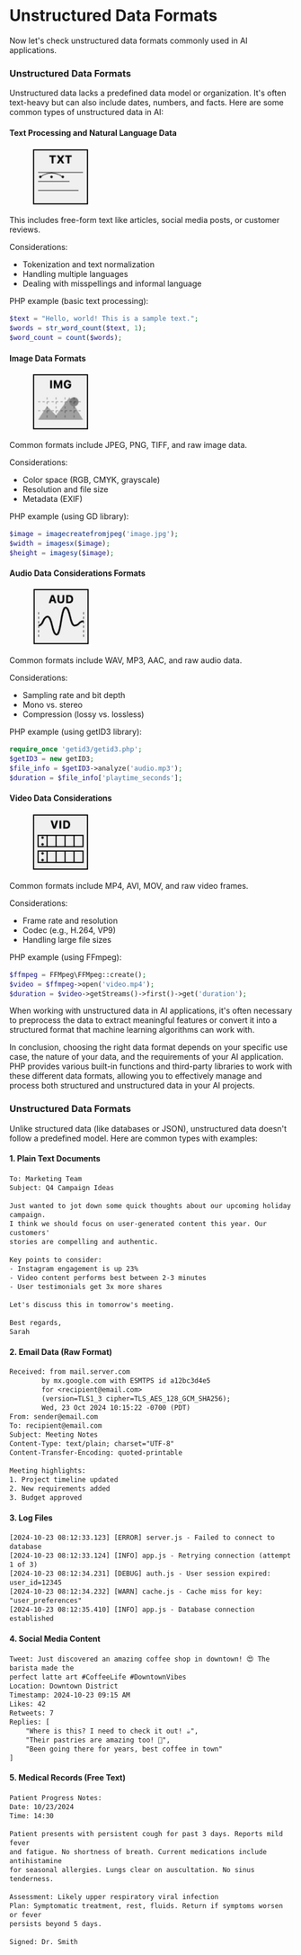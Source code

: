 # Unstructured Data Formats

Now let's check unstructured data formats commonly used in AI applications.

### Unstructured Data Formats

Unstructured data lacks a predefined data model or organization. It's often text-heavy but can also include dates, numbers, and facts. Here are some common types of unstructured data in AI:

#### Text Processing and Natural Language Data

<div align="left"><figure><img src="../../../../.gitbook/assets/ml-data-type-txt-min.png" alt="" width="104"><figcaption></figcaption></figure></div>

This includes free-form text like articles, social media posts, or customer reviews.

Considerations:

* Tokenization and text normalization
* Handling multiple languages
* Dealing with misspellings and informal language

PHP example (basic text processing):

```php
$text = "Hello, world! This is a sample text.";
$words = str_word_count($text, 1);
$word_count = count($words);
```

#### Image Data Formats

<div align="left"><figure><img src="../../../../.gitbook/assets/ml-data-type-img-min.png" alt="" width="103"><figcaption></figcaption></figure></div>

Common formats include JPEG, PNG, TIFF, and raw image data.

Considerations:

* Color space (RGB, CMYK, grayscale)
* Resolution and file size
* Metadata (EXIF)

PHP example (using GD library):

```php
$image = imagecreatefromjpeg('image.jpg');
$width = imagesx($image);
$height = imagesy($image);
```

#### Audio Data Considerations Formats

<div align="left"><figure><img src="../../../../.gitbook/assets/ml-data-type-aud-min.png" alt="" width="105"><figcaption></figcaption></figure></div>

Common formats include WAV, MP3, AAC, and raw audio data.

Considerations:

* Sampling rate and bit depth
* Mono vs. stereo
* Compression (lossy vs. lossless)

PHP example (using getID3 library):

```php
require_once 'getid3/getid3.php';
$getID3 = new getID3;
$file_info = $getID3->analyze('audio.mp3');
$duration = $file_info['playtime_seconds'];
```

#### Video Data Considerations

<div align="left"><figure><img src="../../../../.gitbook/assets/ml-data-type-vid-min.png" alt="" width="102"><figcaption></figcaption></figure></div>

Common formats include MP4, AVI, MOV, and raw video frames.

Considerations:

* Frame rate and resolution
* Codec (e.g., H.264, VP9)
* Handling large file sizes

PHP example (using FFmpeg):

```php
$ffmpeg = FFMpeg\FFMpeg::create();
$video = $ffmpeg->open('video.mp4');
$duration = $video->getStreams()->first()->get('duration');
```

When working with unstructured data in AI applications, it's often necessary to preprocess the data to extract meaningful features or convert it into a structured format that machine learning algorithms can work with.

In conclusion, choosing the right data format depends on your specific use case, the nature of your data, and the requirements of your AI application. PHP provides various built-in functions and third-party libraries to work with these different data formats, allowing you to effectively manage and process both structured and unstructured data in your AI projects.

### Unstructured Data Formats

Unlike structured data (like databases or JSON), unstructured data doesn't follow a predefined model. Here are common types with examples:

#### 1. Plain Text Documents

```
To: Marketing Team
Subject: Q4 Campaign Ideas

Just wanted to jot down some quick thoughts about our upcoming holiday campaign. 
I think we should focus on user-generated content this year. Our customers' 
stories are compelling and authentic.

Key points to consider:
- Instagram engagement is up 23%
- Video content performs best between 2-3 minutes
- User testimonials get 3x more shares

Let's discuss this in tomorrow's meeting.

Best regards,
Sarah
```

#### 2. Email Data (Raw Format)

```
Received: from mail.server.com
        by mx.google.com with ESMTPS id a12bc3d4e5
        for <recipient@email.com>
        (version=TLS1_3 cipher=TLS_AES_128_GCM_SHA256);
        Wed, 23 Oct 2024 10:15:22 -0700 (PDT)
From: sender@email.com
To: recipient@email.com
Subject: Meeting Notes
Content-Type: text/plain; charset="UTF-8"
Content-Transfer-Encoding: quoted-printable

Meeting highlights:
1. Project timeline updated
2. New requirements added
3. Budget approved
```

#### 3. Log Files

```
[2024-10-23 08:12:33.123] [ERROR] server.js - Failed to connect to database
[2024-10-23 08:12:33.124] [INFO] app.js - Retrying connection (attempt 1 of 3)
[2024-10-23 08:12:34.231] [DEBUG] auth.js - User session expired: user_id=12345
[2024-10-23 08:12:34.232] [WARN] cache.js - Cache miss for key: "user_preferences"
[2024-10-23 08:12:35.410] [INFO] app.js - Database connection established
```

#### 4. Social Media Content

```
Tweet: Just discovered an amazing coffee shop in downtown! 😍 The barista made the
perfect latte art #CoffeeLife #DowntownVibes
Location: Downtown District
Timestamp: 2024-10-23 09:15 AM
Likes: 42
Retweets: 7
Replies: [
    "Where is this? I need to check it out! ☕️",
    "Their pastries are amazing too! 🥐",
    "Been going there for years, best coffee in town"
]
```

#### 5. Medical Records (Free Text)

```
Patient Progress Notes:
Date: 10/23/2024
Time: 14:30

Patient presents with persistent cough for past 3 days. Reports mild fever 
and fatigue. No shortness of breath. Current medications include antihistamine
for seasonal allergies. Lungs clear on auscultation. No sinus tenderness.

Assessment: Likely upper respiratory viral infection
Plan: Symptomatic treatment, rest, fluids. Return if symptoms worsen or fever
persists beyond 5 days.

Signed: Dr. Smith
```
